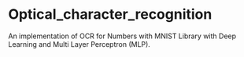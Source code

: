 # Optical_character_recognition
An implementation of OCR for Numbers with MNIST Library with Deep Learning and Multi Layer Perceptron (MLP).
